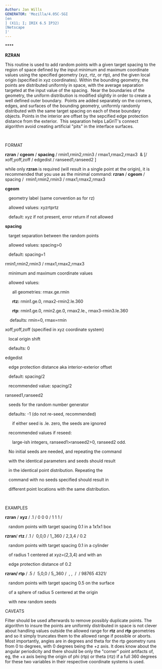 ```yaml
---
Author: Jan Wills
GENERATOR: 'Mozilla/4.05C-SGI 
[en
] (X11; I; IRIX 6.5 IP32) 
[Netscape
]'
---
```


**** 

 **RZRAN**

  This routine is used to add random points with a given target
  spacing to the region of space defined by the input minimum and
  maximum coordinate values using the specified geometry (xyz, rtz, or
  rtp), and the given local origin (specified in xyz coordinates).
  Within the bounding geometry, the points are distributed uniformly
  in space, with the average separation targeted at the input value of
  the spacing.  Near the boundaries of the geometry, the uniform
  distribution is modified slightly in order to create a well defined
  outer boundary.  Points are added separately on the corners, edges,
  and surfaces of the bounding geometry, uniformly randomly
  distributed with the same target spacing on each of these boundary
  objects. Points in the interior are offset by the sepcified edge
  protection distance from the exterior.  This separation helps
  LaGriT's connect algorithm avoid creating artificial "pits" in the
  interface surfaces.

 

 FORMAT

  **rzran** / **cgeom** / **spacing** / rmin1,rmin2,rmin3 /
  rmax1,rmax2,rmax3  & 
[/ xoff,yoff,zoff / edgedist /
  ranseed1,ranseed2 
]
 
  while only **rzran** is required (will result in a single point at
  the origin), it is recommended that you use as the minimal command:
  **rzran** / **cgeom** / spacing /  rmin1,rmin2,rmin3 /
  rmax1,rmax2,rmax3
 
  **cgeom**

     geometry label (same convention as for rz)

     allowed values: xyzrtprtz

     default: xyz if not present, error return if not allowed
 
  **spacing**

     target separation between the random points

     allowed values: spacing&gt;0

     default: spacing=1
 
  rmin1,rmin2,rmin3 / rmax1,rmax2,rmax3

     minimum and maximum coordinate values

     allowed values:

        all geometries: rmax.ge.rmin

        **rtz:** rmin1.ge.0, rmax2-rmin2.le.360

        **rtp**: rmin1.ge.0, rmin2.ge.0, rmax2.le.,
  rmax3-rmin3.le.360

      defaults: rmin=0, rmax=rmin
 
  xoff,yoff,zoff (specified in xyz coordinate system)

     local origin shift

     defaults: 0
 
  edgedist

     edge protection distance aka interior-exterior offset

     default: spacing/2

     recommended value: spacing/2
 
  ranseed1,ranseed2

     seeds for the random number generator

     defaults: -1 (do not re-seed, recommended)

        if either seed is .le. zero, the seeds are ignored

     recommended values if reseed:

        large-ish integers, ranseed1&gt;ranseed2&gt;0, ranseed2 odd.

     No initial seeds are needed, and repeating the command

     with the identical parameters and seeds should result

     in the identical point distribution. Repeating the

     command with no seeds specified should result in

     different point locations with the same distribution.

   

 EXAMPLES

  **rzran** / **xyz** / .1 / 0 0 0 / 1 1 1 /

     random points with target spacing 0.1 in a 1x1x1 box
 
  **rzran**/ **rtz** / .1 /  0,0,0 / 1,,360 / 2,3,4 / 0.2

     random points with target spacing 0.1 in a cylinder

     of radius 1 centered at xyz=(2,3,4) and with an

     edge protection distance of 0.2
 
  **rzran/ rtp** / .5 /  5,0,0 / 5,,360 /  , ,  /  / 98765 4321/

     random points with target spacing 0.5 on the surface

     of a sphere of radius 5 centered at the origin

     with new random seeds

 CAVEATS

  Filter should be used afterwards to remove possibly duplicate
  points. The algorithm to insure the points are uniformly distributed
  in space is not clever about handling values outside the allowed
  range for **rtz** and **rtp** geometries and so it simply truncates
  them to the allowed range if possible or aborts. Most importantly,
  angles are in degrees and theta for the rtp geometry runs from 0 to
   degrees, with 0 degrees being the +z axis. It does know about
  the angular periodicity and there should be only the "corner" point
  artifacts of, eg, the +x axis being the origin of phi (rtp) or theta
  (rtz) if a full 360 degrees for these two variables in their
  respective coordinate systems is used.

